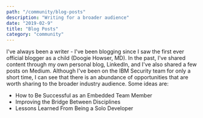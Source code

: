 ```yaml
---
path: "/community/blog-posts"
description: "Writing for a broader audience"
date: "2019-02-9"
title: "Blog Posts"
category: "community"
---
```


I've always been a writer - I've been blogging since I saw the first ever official blogger as a child (Doogie Howser, MD). In the past, I've shared content through my own personal blog, LinkedIn, and I've also shared a few posts on Medium. Although I've been on the IBM Security team for only a short time, I can see that there is an abundance of opportunities that are worth sharing to the broader industry audience. Some ideas are:

  - How to Be Successful as an Embedded Team Member
  - Improving the Bridge Between Disciplines
  - Lessons Learned From Being a Solo Developer
  
  